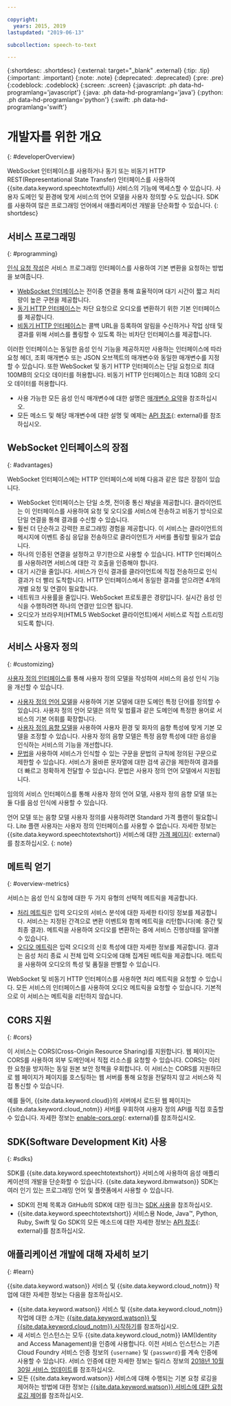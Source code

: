 ```yaml
---

copyright:
  years: 2015, 2019
lastupdated: "2019-06-13"

subcollection: speech-to-text

---
```


{:shortdesc: .shortdesc}
{:external: target="_blank" .external}
{:tip: .tip}
{:important: .important}
{:note: .note}
{:deprecated: .deprecated}
{:pre: .pre}
{:codeblock: .codeblock}
{:screen: .screen}
{:javascript: .ph data-hd-programlang='javascript'}
{:java: .ph data-hd-programlang='java'}
{:python: .ph data-hd-programlang='python'}
{:swift: .ph data-hd-programlang='swift'}

# 개발자를 위한 개요
{: #developerOverview}

WebSocket 인터페이스를 사용하거나 동기 또는 비동기 HTTP REST(Representational State Transfer) 인터페이스를 사용하여 {{site.data.keyword.speechtotextfull}} 서비스의 기능에 액세스할 수 있습니다. 사용자 도메인 및 환경에 맞게 서비스의 언어 모델을 사용자 정의할 수도 있습니다. SDK를 사용하여 많은 프로그래밍 언어에서 애플리케이션 개발을 단순화할 수 있습니다.
{: shortdesc}

## 서비스 프로그래밍
{: #programming}

[인식 요청 작성](/docs/services/speech-to-text?topic=speech-to-text-basic-request)은 서비스 프로그래밍 인터페이스를 사용하여 기본 변환을 요청하는 방법을 보여줍니다.

-   [WebSocket 인터페이스](/docs/services/speech-to-text?topic=speech-to-text-websockets)는 전이중 연결을 통해 효율적이며 대기 시간이 짧고 처리량이 높은 구현을 제공합니다.
-   [동기 HTTP 인터페이스](/docs/services/speech-to-text?topic=speech-to-text-http)는 차단 요청으로 오디오를 변환하기 위한 기본 인터페이스를 제공합니다.
-   [비동기 HTTP 인터페이스](/docs/services/speech-to-text?topic=speech-to-text-async)는 콜백 URL을 등록하여 알림을 수신하거나 작업 상태 및 결과를 위해 서비스를 폴링할 수 있도록 하는 비차단 인터페이스를 제공합니다.

이러한 인터페이스는 동일한 음성 인식 기능을 제공하지만 사용하는 인터페이스에 따라 요청 헤더, 조회 매개변수 또는 JSON 오브젝트의 매개변수와 동일한 매개변수를 지정할 수 있습니다. 또한 WebSocket 및 동기 HTTP 인터페이스는 단일 요청으로 최대 100MB의 오디오 데이터를 허용합니다. 비동기 HTTP 인터페이스는 최대 1GB의 오디오 데이터를 허용합니다.

-   사용 가능한 모든 음성 인식 매개변수에 대한 설명은 [매개변수 요약](/docs/services/speech-to-text?topic=speech-to-text-summary)을 참조하십시오.
-   모든 메소드 및 해당 매개변수에 대한 설명 및 예제는 [API 참조](https://{DomainName}/apidocs/speech-to-text){: external}를 참조하십시오.

## WebSocket 인터페이스의 장점
{: #advantages}

WebSocket 인터페이스에는 HTTP 인터페이스에 비해 다음과 같은 많은 장점이 있습니다.

-   WebSocket 인터페이스는 단일 소켓, 전이중 통신 채널을 제공합니다. 클라이언트는 이 인터페이스를 사용하여 요청 및 오디오를 서비스에 전송하고 비동기 방식으로 단일 연결을 통해 결과를 수신할 수 있습니다.
-   훨씬 더 단순하고 강력한 프로그래밍 경험을 제공합니다. 이 서비스는 클라이언트의 메시지에 이벤트 중심 응답을 전송하므로 클라이언트가 서버를 폴링할 필요가 없습니다.
-   하나의 인증된 연결을 설정하고 무기한으로 사용할 수 있습니다. HTTP 인터페이스를 사용하려면 서비스에 대한 각 호출을 인증해야 합니다.
-   대기 시간을 줄입니다. 서비스가 인식 결과를 클라이언트에 직접 전송하므로 인식 결과가 더 빨리 도착합니다. HTTP 인터페이스에서 동일한 결과를 얻으려면 4개의 개별 요청 및 연결이 필요합니다.
-   네트워크 사용률을 줄입니다. WebSocket 프로토콜은 경량입니다. 실시간 음성 인식을 수행하려면 하나의 연결만 있으면 됩니다.
-   오디오가 브라우저(HTML5 WebSocket 클라이언트)에서 서비스로 직접 스트리밍되도록 합니다.

## 서비스 사용자 정의
{: #customizing}

[사용자 정의 인터페이스](/docs/services/speech-to-text?topic=speech-to-text-customization)를 통해 사용자 정의 모델을 작성하여 서비스의 음성 인식 기능을 개선할 수 있습니다.

-   [사용자 정의 언어 모델](/docs/services/speech-to-text?topic=speech-to-text-languageCreate)을 사용하여 기본 모델에 대한 도메인 특정 단어를 정의할 수 있습니다. 사용자 정의 언어 모델은 의학 및 법률과 같은 도메인에 특정한 용어로 서비스의 기본 어휘를 확장합니다.
-   [사용자 정의 음향 모델](/docs/services/speech-to-text?topic=speech-to-text-acoustic)을 사용하여 사용자 환경 및 화자의 음향 특성에 맞게 기본 모델을 조정할 수 있습니다. 사용자 정의 음향 모델은 특정 음향 특성에 대한 음성을 인식하는 서비스의 기능을 개선합니다.
-   [문법](/docs/services/speech-to-text?topic=speech-to-text-grammars)을 사용하여 서비스가 인식할 수 있는 구문을 문법의 규칙에 정의된 구문으로 제한할 수 있습니다. 서비스가 올바른 문자열에 대한 검색 공간을 제한하여 결과를 더 빠르고 정확하게 전달할 수 있습니다. 문법은 사용자 정의 언어 모델에서 지원됩니다.

임의의 서비스 인터페이스를 통해 사용자 정의 언어 모델, 사용자 정의 음향 모델 또는 둘 다를 음성 인식에 사용할 수 있습니다.

언어 모델 또는 음향 모델 사용자 정의를 사용하려면 Standard 가격 플랜이 필요합니다. Lite 플랜 사용자는 사용자 정의 인터페이스를 사용할 수 없습니다. 자세한 정보는 {{site.data.keyword.speechtotextshort}} 서비스에 대한 [가격 페이지](https://www.ibm.com/cloud/watson-speech-to-text/pricing){: external}를 참조하십시오.
{: note}

## 메트릭 얻기
{: #overview-metrics}

서비스는 음성 인식 요청에 대한 두 가지 유형의 선택적 메트릭을 제공합니다. 

-   [처리 메트릭](/docs/services/speech-to-text?topic=speech-to-text-metrics#processing_metrics)은 입력 오디오의 서비스 분석에 대한 자세한 타이밍 정보를 제공합니다. 서비스는 지정된 간격으로 변환 이벤트와 함께 메트릭을 리턴합니다(예: 중간 및 최종 결과). 메트릭을 사용하여 오디오를 변환하는 중에 서비스 진행상태를 알아볼 수 있습니다. 
-   [오디오 메트릭](/docs/services/speech-to-text?topic=speech-to-text-metrics#audio_metrics)은 입력 오디오의 신호 특성에 대한 자세한 정보를 제공합니다. 결과는 음성 처리 종료 시 전체 입력 오디오에 대해 집계된 메트릭을 제공합니다. 메트릭을 사용하여 오디오의 특성 및 품질을 판별할 수 있습니다. 

WebSocket 및 비동기 HTTP 인터페이스를 사용하면 처리 메트릭을 요청할 수 있습니다. 모든 서비스의 인터페이스를 사용하여 오디오 메트릭을 요청할 수 있습니다. 기본적으로 이 서비스는 메트릭을 리턴하지 않습니다. 

## CORS 지원
{: #cors}

이 서비스는 CORS(Cross-Origin Resource Sharing)를 지원합니다. 웹 페이지는 CORS를 사용하여 외부 도메인에서 직접 리소스를 요청할 수 있습니다. CORS는 이러한 요청을 방지하는 동일 원본 보안 정책을 우회합니다. 이 서비스는 CORS를 지원하므로 웹 페이지가 페이지를 호스팅하는 웹 서버를 통해 요청을 전달하지 않고 서비스와 직접 통신할 수 있습니다.

예를 들어, {{site.data.keyword.cloud}}의 서버에서 로드된 웹 페이지는 {{site.data.keyword.cloud_notm}} 서버를 우회하여 사용자 정의 API를 직접 호출할 수 있습니다. 자세한 정보는 [enable-cors.org](https://enable-cors.org/){: external}를 참조하십시오.

## SDK(Software Development Kit) 사용
{: #sdks}

SDK를 {{site.data.keyword.speechtotextshort}} 서비스에 사용하여 음성 애플리케이션의 개발을 단순화할 수 있습니다. {{site.data.keyword.ibmwatson}} SDK는 여러 인기 있는 프로그래밍 언어 및 플랫폼에서 사용할 수 있습니다.

-   SDK의 전체 목록과 GitHub의 SDK에 대한 링크는 [SDK 사용](/docs/services/watson?topic=watson-using-sdks)을 참조하십시오.
-   {{site.data.keyword.speechtotextshort}} 서비스용 Node, Java&trade;, Python, Ruby, Swift 및 Go SDK의 모든 메소드에 대한 자세한 정보는 [API 참조](https://{DomainName}/apidocs/speech-to-text){: external}를 참조하십시오.

## 애플리케이션 개발에 대해 자세히 보기
{: #learn}

{{site.data.keyword.watson}} 서비스 및 {{site.data.keyword.cloud_notm}} 작업에 대한 자세한 정보는 다음을 참조하십시오.

-   {{site.data.keyword.watson}} 서비스 및 {{site.data.keyword.cloud_notm}} 작업에 대한 소개는 [{{site.data.keyword.watson}} 및 {{site.data.keyword.cloud_notm}} 시작하기](/docs/services/watson?topic=watson-about)를 참조하십시오.
-   새 서비스 인스턴스는 모두 {{site.data.keyword.cloud_notm}} IAM(Identity and Access Management)을 인증에 사용합니다. 이전 서비스 인스턴스는 기존 Cloud Foundry 서비스 인증 정보의 `{username}` 및 `{password}`를 계속 인증에 사용할 수 있습니다. 서비스 인증에 대한 자세한 정보는 릴리스 정보의 [2018년 10월 30일 서비스 업데이트](/docs/services/speech-to-text?topic=speech-to-text-release-notes#October2018b)를 참조하십시오.
-   모든 {{site.data.keyword.watson}} 서비스에 대해 수행되는 기본 요청 로깅을 제어하는 방법에 대한 정보는 [{{site.data.keyword.watson}} 서비스에 대한 요청 로깅 제어](/docs/services/watson?topic=watson-gs-logging-overview)를 참조하십시오.
